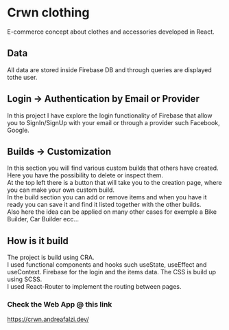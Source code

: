 # Crwn clothing
E-commerce concept about clothes and accessories developed in React.


## Data
All data are stored inside Firebase DB and through queries are displayed tothe user.

## Login -> Authentication by Email or Provider
In this project I have explore the login functionality of Firebase that allow you to SignIn/SignUp with your email or through a provider such Facebook, Google.

## Builds -> Customization
In this section you will find various custom builds that others have created. Here you have the possibility to delete or inspect them.  
At the top left there is a button that will take you to the creation page, where you can make your own custom build.  
In the build section you can add or remove items and when you have it ready you can save it and find it listed together with the other builds.  
Also here the idea can be applied on many other cases for exemple a Bike Builder, Car Builder ecc...

## How is it build
The project is build using CRA.  
I used functional components and hooks such useState, useEffect and useContext.
Firebase for the login and the items data.
The CSS is build up using SCSS.  
I used React-Router to implement the routing between pages. 

### Check the Web App @ this link
https://crwn.andreafalzi.dev/
